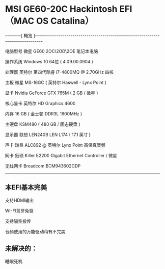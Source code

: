 # MSI GE60-20C Hackintosh EFI（MAC OS Catalina）


--------[ 概览 ]----------------------------------------------------------------------------------

  电脑型号            微星 GE60 2OC\2OD\2OE 笔记本电脑
  
  操作系统            Windows 10 64位 ( 4.09.00.0904 )

  处理器              英特尔 第四代酷睿 i7-4800MQ @ 2.70GHz 四核
  
  主板                微星 MS-16GC ( 英特尔 Haswell - Lynx Point )
  
  显卡                Nvidia GeForce GTX 765M ( 2 GB / 微星 )
  
  核心显卡             英特尔 HD Graphics 4600
  
  内存                16 GB ( 金士顿 DDR3L 1600MHz )
  
  主硬盘               KSM480 ( 480 GB / 固态硬盘 )
  
  显示器               联想 LEN240B LEN L174 ( 17.1 英寸  )
  
  声卡                瑞昱 ALC892 @ 英特尔 Lynx Point  高保真音频
  
  网卡                鈺硕 Killer E2200 Gigabit Ethernet Controller / 微星
  
  无线网卡            Broadcom BCM943602CDP
  
--------------------------------------------------------------------------------------------------

## 本EFI基本完美

支持HDMI输出

WI-FI蓝牙免驱

支持隔空投传

音频使用的万能驱动稍有不完美

## 未解决的：
睡眠死机
